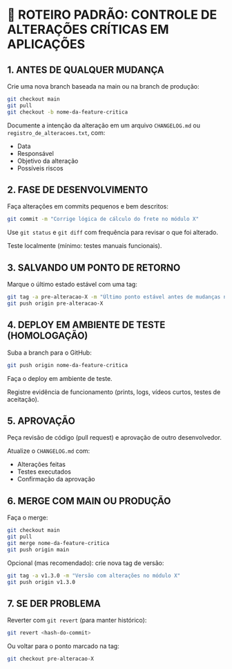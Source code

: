 # 🧱 ROTEIRO PADRÃO: CONTROLE DE ALTERAÇÕES CRÍTICAS EM APLICAÇÕES

## 1. ANTES DE QUALQUER MUDANÇA
 Crie uma nova branch baseada na main ou na branch de produção:

```bash
git checkout main
git pull
git checkout -b nome-da-feature-critica
```
 Documente a intenção da alteração em um arquivo `CHANGELOG.md` ou `registro_de_alteracoes.txt`, com:

*   Data
*   Responsável
*   Objetivo da alteração
*   Possíveis riscos

## 2. FASE DE DESENVOLVIMENTO
 Faça alterações em commits pequenos e bem descritos:

```bash
git commit -m "Corrige lógica de cálculo do frete no módulo X"
```
 Use `git status` e `git diff` com frequência para revisar o que foi alterado.

 Teste localmente (mínimo: testes manuais funcionais).

## 3. SALVANDO UM PONTO DE RETORNO
 Marque o último estado estável com uma tag:

```bash
git tag -a pre-alteracao-X -m "Último ponto estável antes de mudanças no módulo X"
git push origin pre-alteracao-X
```

## 4. DEPLOY EM AMBIENTE DE TESTE (HOMOLOGAÇÃO)
 Suba a branch para o GitHub:

```bash
git push origin nome-da-feature-critica
```
 Faça o deploy em ambiente de teste.

 Registre evidência de funcionamento (prints, logs, vídeos curtos, testes de aceitação).

## 5. APROVAÇÃO
 Peça revisão de código (pull request) e aprovação de outro desenvolvedor.

 Atualize o `CHANGELOG.md` com:

*   Alterações feitas
*   Testes executados
*   Confirmação da aprovação

## 6. MERGE COM MAIN OU PRODUÇÃO
 Faça o merge:

```bash
git checkout main
git pull
git merge nome-da-feature-critica
git push origin main
```
 Opcional (mas recomendado): crie nova tag de versão:

```bash
git tag -a v1.3.0 -m "Versão com alterações no módulo X"
git push origin v1.3.0
```

## 7. SE DER PROBLEMA
 Reverter com `git revert` (para manter histórico):

```bash
git revert <hash-do-commit>
```
 Ou voltar para o ponto marcado na tag:

```bash
git checkout pre-alteracao-X
``` 